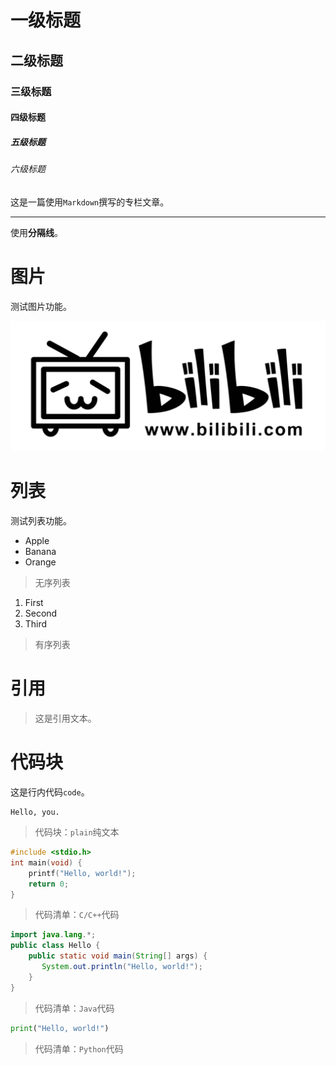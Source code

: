 # 一级标题

## 二级标题

### 三级标题

#### 四级标题

##### 五级标题

###### 六级标题

这是一篇使用`Markdown`撰写的专栏文章。

---

使用**分隔线**。

# 图片

测试图片功能。

![Bilibili Logo](./bili_logo.png)

# 列表

测试列表功能。

- Apple
- Banana
- Orange

> 无序列表

1. First
2. Second
3. Third

> 有序列表

# 引用

> 这是引用文本。

# 代码块

这是行内代码`code`。

```plain
Hello, you.
```
> 代码块：`plain`纯文本

```c
#include <stdio.h>
int main(void) {
    printf("Hello, world!");
    return 0;
}
```
> 代码清单：`C/C++`代码

```java
import java.lang.*;
public class Hello {
    public static void main(String[] args) {
       System.out.println("Hello, world!");
    }
}
```
> 代码清单：`Java`代码

```python
print("Hello, world!")
```
> 代码清单：`Python`代码

